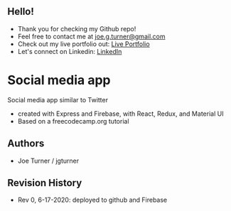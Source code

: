 ## Hello!

- Thank you for checking my Github repo!
- Feel free to contact me at joe.g.turner@gmail.com
- Check out my live portfolio out: [Live Portfolio](https://joegturner.com)
- Let's connect on Linkedin: [LinkedIn](www.linkedin.com/in/joegturner)

# Social media app

Social media app similar to Twitter

- created with Express and Firebase, with React, Redux, and Material UI
- Based on a freecodecamp.org tutorial

## Authors

- Joe Turner / jgturner

## Revision History

- Rev 0, 6-17-2020: deployed to github and Firebase
